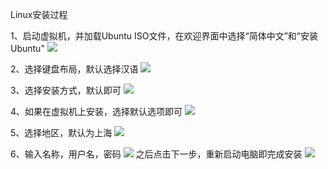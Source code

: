 Linux安装过程
<p></p>
1、启动虚拟机，并加载Ubuntu ISO文件，在欢迎界面中选择“简体中文”和“安装Ubuntu"
<img src="https://github.com/liusuiliang/-/blob/master/1.png">
<p></p>
2、选择键盘布局，默认选择汉语
<img src="https://github.com/liusuiliang/-/blob/master/2.png">
<p></p>
3、选择安装方式，默认即可
<img src="https://github.com/liusuiliang/-/blob/master/3.png">
<p></P>
4、如果在虚拟机上安装，选择默认选项即可
<img src="https://github.com/liusuiliang/-/blob/master/5.png">
<p></p>
5、选择地区，默认为上海
<img src="https://github.com/liusuiliang/-/blob/master/6.png">
<p></p>
6、输入名称，用户名，密码
<img src="https://github.com/liusuiliang/-/blob/master/7.png">
之后点击下一步，重新启动电脑即完成安装
<img src="https://github.com/liusuiliang/-/blob/master/9.png">
